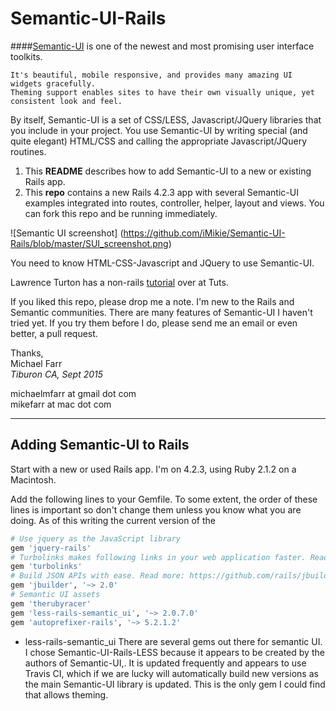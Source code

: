 # Semantic-UI-Rails

####[Semantic-UI](www.semantic-ui.com) is one of the newest and most promising user interface toolkits.  
```
It's beautiful, mobile responsive, and provides many amazing UI widgets gracefully.  
Theming support enables sites to have their own visually unique, yet consistent look and feel.
```

By itself, Semantic-UI is a set of CSS/LESS, Javascript/JQuery libraries that you include in your project.  You use Semantic-UI by writing special (and quite elegant) HTML/CSS and calling the appropriate Javascript/JQuery routines. 

1. This **README** describes how to add Semantic-UI to a new or existing Rails app.  
2. This **repo** contains a new Rails 4.2.3 app with several Semantic-UI examples integrated into routes, controller, helper, layout and views.  You can fork this repo and be running immediately.  

![Semantic UI screenshot] (https://github.com/iMikie/Semantic-UI-Rails/blob/master/SUI_screenshot.png)

You need to know HTML-CSS-Javascript and JQuery to use Semantic-UI.   

Lawrence Turton has a non-rails [tutorial](https://webdesign.tutsplus.com/courses/getting-started-with-semantic-ui) over at Tuts.

If you liked this repo, please drop me a note.  I'm new to the Rails and Semantic communities.  There are many features of Semantic-UI I haven't tried yet.  If you try them before I do, please send me an email or even better, a pull request.

Thanks, <br>
Michael Farr <br>
*Tiburon CA, Sept 2015*

michaelmfarr at gmail dot com <br>
mikefarr at mac dot com

---


## Adding Semantic-UI to Rails
Start with a new or used Rails app.  I'm on 4.2.3, using Ruby 2.1.2 on a Macintosh. 

Add the following lines to your Gemfile.  To some extent, the order of these lines is important so don't change them unless you know what you are doing.  As of this writing the current version of the   

```ruby
# Use jquery as the JavaScript library
gem 'jquery-rails'
# Turbolinks makes following links in your web application faster. Read more: https://github.com/rails/turbolinks
gem 'turbolinks'
# Build JSON APIs with ease. Read more: https://github.com/rails/jbuilder
gem 'jbuilder', '~> 2.0'
# Semantic UI assets
gem 'therubyracer'
gem 'less-rails-semantic_ui', '~> 2.0.7.0'
gem 'autoprefixer-rails', '~> 5.2.1.2'
```

* less-rails-semantic_ui  There are several gems out there for semantic UI.  I chose Semantic-UI-Rails-LESS because it appears to be created by the authors of Semantic-UI,.  It is updated frequently and appears to use Travis CI, which if we are lucky will automatically build new versions as the main Semantic-UI library is updated.  This is the only gem I could find that allows theming.  
